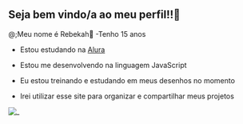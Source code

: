 ## Seja bem vindo/a ao meu perfil‼👋

@;Meu nome é Rebekah🍧
-Tenho 15 anos

- Estou estudando na [Alura](https://www.alura.com.br)
 
- Estou me desenvolvendo na linguagem JavaScript
 
- Eu estou treinando e estudando em meus desenhos no momento
 
- Irei utilizar esse site para organizar e compartilhar meus projetos

![_](https://media.tenor.com/c8xkl3SrKEcAAAAi/chiette-youthmelody.gif)

